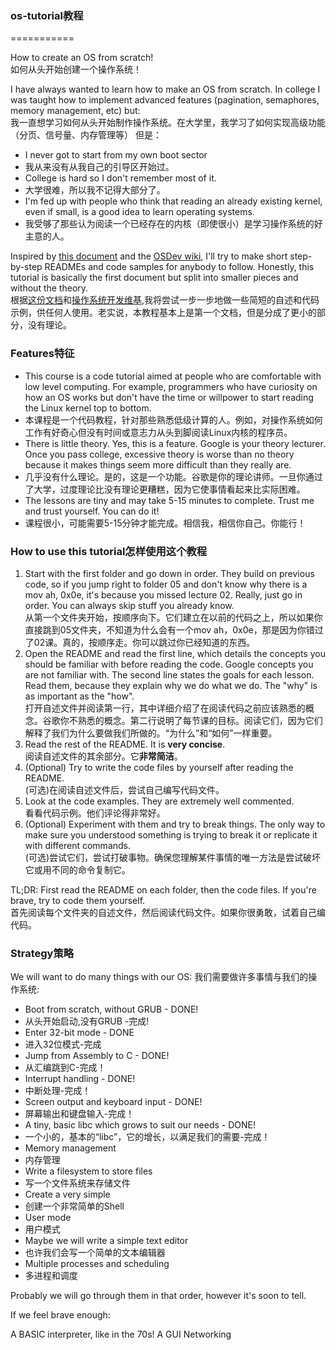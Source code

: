 ### os-tutorial教程
===========

How to create an OS from scratch!<br/>
如何从头开始创建一个操作系统！

I have always wanted to learn how to make an OS from scratch. In college I was taught
how to implement advanced features (pagination, semaphores, memory management, etc)
but:<br/>
我一直想学习如何从头开始制作操作系统。在大学里，我学习了如何实现高级功能（分页、信号量、内存管理等）
但是：

- I never got to start from my own boot sector
- 我从来没有从我自己的引导区开始过。
- College is hard so I don't remember most of it.
- 大学很难，所以我不记得大部分了。
- I'm fed up with people who think that reading an already existing kernel, even if small, is 
a good idea to learn operating systems.
- 我受够了那些认为阅读一个已经存在的内核（即使很小）是学习操作系统的好主意的人。

Inspired by [this document](http://www.cs.bham.ac.uk/~exr/lectures/opsys/10_11/lectures/os-dev.pdf)
and the [OSDev wiki](http://wiki.osdev.org/), I'll try to make short step-by-step READMEs and
code samples for anybody to follow. Honestly, this tutorial is basically the first document but
split into smaller pieces and without the theory.<br/>
根据[这份文档](http://www.cs.bham.ac.uk/~exr/lectures/opsys/10_11/lectures/os-dev.pdf)和[操作系统开发维基](http://wiki.osdev.org/),我将尝试一步一步地做一些简短的自述和代码示例，供任何人使用。老实说，本教程基本上是第一个文档，但是分成了更小的部分，没有理论。

### Features特征<br/>
- This course is a code tutorial aimed at people who are comfortable with low level computing. For example, programmers who have curiosity on how an OS works but don't have the time or willpower to start reading the Linux kernel top to bottom.
- 本课程是一个代码教程，针对那些熟悉低级计算的人。例如，对操作系统如何工作有好奇心但没有时间或意志力从头到脚阅读Linux内核的程序员。
- There is little theory. Yes, this is a feature. Google is your theory lecturer. Once you pass college, excessive theory is worse than no theory because it makes things seem more difficult than they really are.
- 几乎没有什么理论。是的，这是一个功能。谷歌是你的理论讲师。一旦你通过了大学，过度理论比没有理论更糟糕，因为它使事情看起来比实际困难。
- The lessons are tiny and may take 5-15 minutes to complete. Trust me and trust yourself. You can do it!<br/>
- 课程很小，可能需要5-15分钟才能完成。相信我，相信你自己。你能行！

### How to use this tutorial怎样使用这个教程
1. Start with the first folder and go down in order. They build on previous code, so if you jump right to folder 05 and don't know why there is a mov ah, 0x0e, it's because you missed lecture 02. Really, just go in order. You can always skip stuff you already know.<br/>从第一个文件夹开始，按顺序向下。它们建立在以前的代码之上，所以如果你直接跳到05文件夹，不知道为什么会有一个mov ah，0x0e，那是因为你错过了02课。真的，按顺序走。你可以跳过你已经知道的东西。
2. Open the README and read the first line, which details the concepts you should be familiar with before reading the code. Google concepts you are not familiar with. The second line states the goals for each lesson. Read them, because they explain why we do what we do. The "why" is as important as the "how".<br/>打开自述文件并阅读第一行，其中详细介绍了在阅读代码之前应该熟悉的概念。谷歌你不熟悉的概念。第二行说明了每节课的目标。阅读它们，因为它们解释了我们为什么要做我们所做的。“为什么”和“如何”一样重要。
3. Read the rest of the README. It is **very concise**.<br/>阅读自述文件的其余部分。它**非常简洁**。
4. (Optional) Try to write the code files by yourself after reading the README.<br/>(可选)在阅读自述文件后，尝试自己编写代码文件。
5. Look at the code examples. They are extremely well commented.<br/>看看代码示例。他们评论得非常好。
6. (Optional) Experiment with them and try to break things. The only way to make sure you understood something is trying to break it or replicate it with different commands.<br/>(可选)尝试它们，尝试打破事物。确保您理解某件事情的唯一方法是尝试破坏它或用不同的命令复制它。

TL;DR: First read the README on each folder, then the code files. If you're brave, try to code them yourself.<br/>首先阅读每个文件夹的自述文件，然后阅读代码文件。如果你很勇敢，试着自己编代码。

### Strategy策略
We will want to do many things with our OS:
我们需要做许多事情与我们的操作系统:

- Boot from scratch, without GRUB - DONE!
- 从头开始启动,没有GRUB -完成!
- Enter 32-bit mode - DONE
- 进入32位模式-完成
- Jump from Assembly to C - DONE!
- 从汇编跳到C-完成！
- Interrupt handling - DONE!
- 中断处理-完成！
- Screen output and keyboard input - DONE!
- 屏幕输出和键盘输入-完成！
- A tiny, basic libc which grows to suit our needs - DONE!
- 一个小的，基本的“libc”，它的增长，以满足我们的需要-完成！
- Memory management
- 内存管理
- Write a filesystem to store files
- 写一个文件系统来存储文件
- Create a very simple 
- 创建一个非常简单的Shell
- User mode
- 用户模式
- Maybe we will write a simple text editor
- 也许我们会写一个简单的文本编辑器
- Multiple processes and scheduling
- 多进程和调度


Probably we will go through them in that order, however it's soon to tell.

If we feel brave enough:

A BASIC interpreter, like in the 70s!
A GUI
Networking
